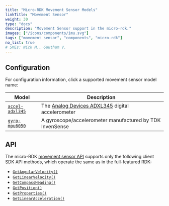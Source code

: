 ```yaml
---
title: "Micro-RDK Movement Sensor Models"
linkTitle: "Movement Sensor"
weight: 30
type: "docs"
description: "Movement Sensor support in the micro-rdk."
images: ["/icons/components/imu.svg"]
tags: ["movement sensor", "components", "micro-rdk"]
no_list: true
# SMEs: Nick M., Gautham V.
---
```


## Configuration

For configuration information, click a supported movement sensor model name:

<!-- prettier-ignore -->
| Model |Description |
| ----- | ---------- |
| [`accel-adxl345`](accel-adxl345/) | The [Analog Devices ADXL345](https://www.analog.com/en/products/adxl345.html) digital accelerometer |
| [`gyro-mpu6050`](gyro-mpu6050/) | A gyroscope/accelerometer manufactured by TDK InvenSense |

## API

The micro-RDK [movement sensor API](/components/movement-sensor/#api) supports only the following client SDK API methods, which operate the same as in the full-featured RDK:

- [`GetAngularVelocity()`](/components/movement-sensor/#getangularvelocity)
- [`GetLinearVelocity()`](/components/movement-sensor/#getlinearvelocity)
- [`GetCompassHeading()`](/components/movement-sensor/#getcompassheading)
- [`GetPosition()`](/components/movement-sensor/#getposition)
- [`GetProperties()`](/components/movement-sensor/#getproperties)
- [`GetLinearAcceleration()`](/components/movement-sensor/#getlinearacceleration)
